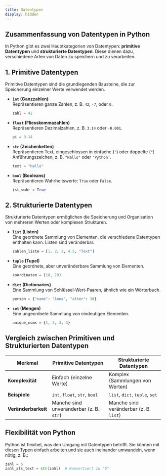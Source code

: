 ```yaml
---
title: Datentypen
display: hidden
---
```

## Zusammenfassung von Datentypen in Python

In Python gibt es zwei Hauptkategorien von Datentypen: **primitive Datentypen** und **strukturierte Datentypen**. Diese dienen dazu, verschiedene Arten von Daten zu speichern und zu verarbeiten.
## **1. Primitive Datentypen**

Primitive Datentypen sind die grundlegenden Bausteine, die zur Speicherung einzelner Werte verwendet werden.

- **`int` (Ganzzahlen)**  
    Repräsentieren ganze Zahlen, z. B. `42`, `-7`, oder `0`.
    
    ```python
    zahl = 42
    ```
    
- **`float` (Fliesskommazahlen)**  
    Repräsentieren Dezimalzahlen, z. B. `3.14` oder `-0.001`.
    
    ```python
    pi = 3.14
    ```
    
- **`str` (Zeichenketten)**  
    Repräsentieren Text, eingeschlossen in einfache (`'`) oder doppelte (`"`) Anführungszeichen, z. B. `"Hallo"` oder `'Python'`.
    
    ```python
    text = "Hallo"
    ```
    
- **`bool` (Booleans)**  
    Repräsentieren Wahrheitswerte: `True` oder `False`.
    
    ```python
    ist_wahr = True
    ```

## **2. Strukturierte Datentypen**

Strukturierte Datentypen ermöglichen die Speicherung und Organisation von mehreren Werten oder komplexen Strukturen.

- **`list` (Listen)**  
    Eine geordnete Sammlung von Elementen, die verschiedene Datentypen enthalten kann. Listen sind veränderbar.
    
    ```python
    zahlen_liste = [1, 2, 3, 4.5, "Text"]
    ```
    
- **`tuple` (Tupel)**  
    Eine geordnete, aber unveränderbare Sammlung von Elementen.
    
    ```python
    koordinaten = (10, 20)
    ```
    
- **`dict` (Dictionaries)**  
    Eine Sammlung von Schlüssel-Wert-Paaren, ähnlich wie ein Wörterbuch.
    
    ```python
    person = {"name": "Anna", "alter": 30}
    ```
    
- **`set` (Mengen)**  
    Eine ungeordnete Sammlung von eindeutigen Elementen.
    
    ```python
    unique_nums = {1, 2, 3, 3}
    ```
    

## **Vergleich zwischen Primitiven und Strukturierten Datentypen**

|**Merkmal**|**Primitive Datentypen**|**Strukturierte Datentypen**|
|---|---|---|
|**Komplexität**|Einfach (einzelne Werte)|Komplex (Sammlungen von Werten)|
|**Beispiele**|`int`, `float`, `str`, `bool`|`list`, `dict`, `tuple`, `set`|
|**Veränderbarkeit**|Manche sind unveränderbar (z. B. `str`)|Manche sind veränderbar (z. B. `list`)|

## Flexibilität von Python

Python ist flexibel, was den Umgang mit Datentypen betrifft. Sie können mit diesen Typen einfach arbeiten und sie auch ineinander umwandeln, wenn nötig, z. B.:

```python
zahl = 5
zahl_als_text = str(zahl)  # Konvertiert zu "5"
```
